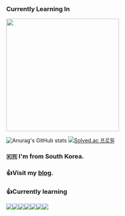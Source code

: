 ### Currently Learning In

<img src="https://img.shields.io/badge/42-000000?style=for-the-badge&logo=42&logoColor=white" width="300">
  
![Anurag's GitHub stats](https://github-readme-stats.vercel.app/api?username=koreanddinghwan&show_icons=true&theme=radical)
[![Solved.ac
프로필](http://mazassumnida.wtf/api/v2/generate_badge?boj=rkdaudghks99)](https://solved.ac/rkdaudghks99)

### 🇰🇷 I'm from South Korea.  
### 👍Visit my [blog](https://koreanddinghwan.github.io/). 

### 👍Currently learning 
<!-- https://simpleicons.org/  -->
<!-- <img src="https://img.shields.io/badge/기술이름-색상번호?style=for-the-badge&logo=아이콘이름&logoColor=white">  -->
<img src="https://img.shields.io/badge/Python-3776AB?style=for-the-badge&logo=python&logoColor=white"><img src="https://img.shields.io/badge/Html-E34F26?style=for-the-badge&logo=html&logoColor=white"><img src="https://img.shields.io/badge/Javascript-F7DF1E?style=for-the-badge&logo=javascript&logoColor=white"><img src="https://img.shields.io/badge/Css-1572B6?style=for-the-badge&logo=css&logoColor=white"><img src="https://img.shields.io/badge/React-61DAFB?style=for-the-badge&logo=react&logoColor=white"><img src="https://img.shields.io/badge/Node.js-339933?style=for-the-badge&logo=node.js&logoColor=white"><img src="https://img.shields.io/badge/C-A8B9CC?style=for-the-badge&logo=C&logoColor=white">
